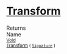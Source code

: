 # [Transform](./SimpleRenderingTransformation-100663461.md)


Returns<img width=500/>Name
<br>
<sub>[Void](https://docs.microsoft.com/en-us/dotnet/api/System.Void)</sub><img width=500/><sub>[Transform](./SimpleRenderingTransformation-100663461.md) ( [`Signature`](./../Signature.md) )</sub><br>


